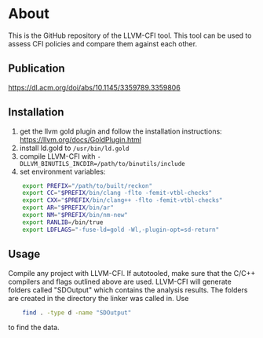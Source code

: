 # About
This is the GitHub repository of the LLVM-CFI tool. This tool can be used to assess CFI policies and compare them against each other.

## Publication
https://dl.acm.org/doi/abs/10.1145/3359789.3359806

## Installation

1. get the llvm gold plugin and follow the installation instructions: https://llvm.org/docs/GoldPlugin.html
2. install ld.gold to ```/usr/bin/ld.gold```
3. compile LLVM-CFI with ```-DLLVM_BINUTILS_INCDIR=/path/to/binutils/include```
4. set environment variables:
```bash
    export PREFIX="/path/to/built/reckon"
    export CC="$PREFIX/bin/clang -flto -femit-vtbl-checks"
    export CXX="$PREFIX/bin/clang++ -flto -femit-vtbl-checks"
    export AR="$PREFIX/bin/ar"
    export NM="$PREFIX/bin/nm-new"
    export RANLIB=/bin/true
    export LDFLAGS="-fuse-ld=gold -Wl,-plugin-opt=sd-return"
```
## Usage

Compile any project with LLVM-CFI. If autotooled, make sure that the C/C++ compilers and flags outlined above are used.
LLVM-CFI will generate folders called "SDOutput" which contains the analysis results. The folders are created in the directory the
linker was called in. Use 
```bash
    find . -type d -name "SDOutput"
```
to find the data.
